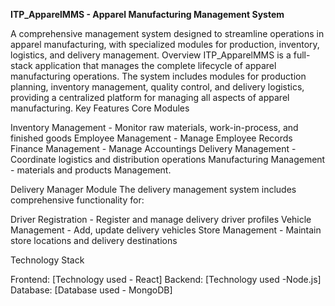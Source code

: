 **ITP_ApparelMMS - Apparel Manufacturing Management System**

A comprehensive management system designed to streamline operations in apparel manufacturing, with specialized modules for production, inventory, logistics, and delivery management.
Overview
ITP_ApparelMMS is a full-stack application that manages the complete lifecycle of apparel manufacturing operations. The system includes modules for production planning, inventory management, quality control, and delivery logistics, providing a centralized platform for managing all aspects of apparel manufacturing.
Key Features
Core Modules

Inventory Management - Monitor raw materials, work-in-process, and finished goods
Employee Management - Manage Employee Records 
Finance Management - Manage Accountings
Delivery Management - Coordinate logistics and distribution operations
Manufacturing Management - materials and products Management.


Delivery Manager Module
The delivery management system includes comprehensive functionality for:

Driver Registration - Register and manage delivery driver profiles
Vehicle Management - Add, update delivery vehicles
Store Management - Maintain store locations and delivery destinations

Technology Stack

Frontend: [Technology used - React]
Backend: [Technology used -Node.js]
Database: [Database used - MongoDB]
